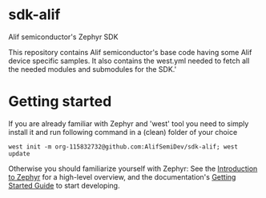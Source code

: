 # sdk-alif
Alif semiconductor's Zephyr SDK

This repository contains Alif semiconductor's base code having some Alif device specific samples.
It also contains the west.yml needed to fetch all the needed modules and submodules for the SDK.'

# Getting started
If you are already familiar with Zephyr and 'west' tool you need to simply install it and run following command in a (clean) folder of your choice
```
west init -m org-115832732@github.com:AlifSemiDev/sdk-alif; west update
```

Otherwise you should familiarize yourself with Zephyr:
See the [Introduction to Zephyr](http://docs.zephyrproject.org/latest/introduction/index.html) for a high-level overview, and the documentation's [Getting Started Guide](http://docs.zephyrproject.org/latest/develop/getting_started/index.html) to start developing.
